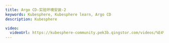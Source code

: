 ```yaml
---
title: Argo CD-实验环境安装-2
keywords: Kubesphere, Kubesphere learn, Argo CD
description: Kubesphere

video: 
  videoUrl: https://kubesphere-community.pek3b.qingstor.com/videos/%E4%BA%91%E5%8E%9F%E7%94%9F%E5%AE%9E%E6%88%98/%E7%AC%AC%E4%BA%8C%E6%9C%9F/21%E3%80%81Argo%20CD-%E5%AE%9E%E9%AA%8C%E7%8E%AF%E5%A2%83%E5%AE%89%E8%A3%85-2.mp4
---
```

